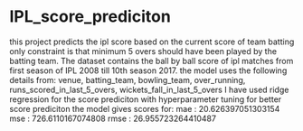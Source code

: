 # IPL_score_prediciton
this project predicts the ipl score based on the current score of team batting only constraint is that minimum 5 overs should have been played by the batting team.
The dataset contains the ball by ball score of ipl matches from first season of IPL 2008 till 10th season 2017.
the model uses the following details from:
venue,	batting_team,	bowling_team,	over_running, runs_scored_in_last_5_overs,	wickets_fall_in_last_5_overs
I have used ridge regression for the score prediciton with hyperparameter tuning for better score prediciton
the model gives scores for:
mae :  20.626397051303154
mse :  726.6110167074808
rmse :  26.955723264410487


